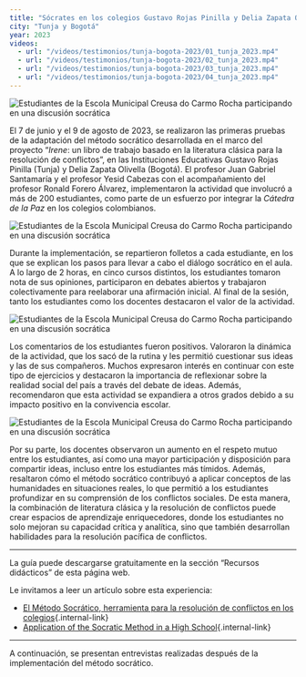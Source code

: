 ```yaml
---
title: "Sócrates en los colegios Gustavo Rojas Pinilla y Delia Zapata Olivella"
city: "Tunja y Bogotá"
year: 2023
videos:
  - url: "/videos/testimonios/tunja-bogota-2023/01_tunja_2023.mp4"
  - url: "/videos/testimonios/tunja-bogota-2023/02_tunja_2023.mp4"
  - url: "/videos/testimonios/tunja-bogota-2023/03_tunja_2023.mp4"
  - url: "/videos/testimonios/tunja-bogota-2023/04_tunja_2023.mp4"
---
```


<img src="/img/testimonios/tunja-bogota-2023/foto_01_tunja_estudiantes_2023.jpg" alt="Estudiantes de la Escola Municipal Creusa do Carmo Rocha participando en una discusión socrática" class="testimonial-image">

El 7 de junio y el 9 de agosto de 2023, se realizaron las primeras pruebas de la adaptación del método socrático desarrollada en el marco del proyecto “*Irene*: un libro de trabajo basado en la literatura clásica para la resolución de conflictos”, en las Instituciones Educativas Gustavo Rojas Pinilla (Tunja) y Delia Zapata Olivella (Bogotá). El profesor Juan Gabriel Santamaría y el profesor Yesid Cabezas con el acompañamiento del profesor Ronald Forero Álvarez, implementaron la actividad que involucró a más de 200 estudiantes, como parte de un esfuerzo por integrar la *Cátedra de la Paz* en los colegios colombianos.

<img src="/img/testimonios/tunja-bogota-2023/foto_02_tunja_estudiantes_2023.jpg" alt="Estudiantes de la Escola Municipal Creusa do Carmo Rocha participando en una discusión socrática" class="testimonial-image">

Durante la implementación, se repartieron folletos a cada estudiante, en los que se explican los pasos para llevar a cabo el diálogo socrático en el aula. A lo largo de 2 horas, en cinco cursos distintos, los estudiantes tomaron nota de sus opiniones, participaron en debates abiertos y trabajaron colectivamente para reelaborar una afirmación inicial. Al final de la sesión, tanto los estudiantes como los docentes destacaron el valor de la actividad.

<img src="/img/testimonios/tunja-bogota-2023/foto_03_tunja_estudiantes_2023.jpg" alt="Estudiantes de la Escola Municipal Creusa do Carmo Rocha participando en una discusión socrática" class="testimonial-image">

Los comentarios de los estudiantes fueron positivos. Valoraron la dinámica de la actividad, que los sacó de la rutina y les permitió cuestionar sus ideas y las de sus compañeros. Muchos expresaron interés en continuar con este tipo de ejercicios y destacaron la importancia de reflexionar sobre la realidad social del país a través del debate de ideas. Además, recomendaron que esta actividad se expandiera a otros grados debido a su impacto positivo en la convivencia escolar.

<img src="/img/testimonios/tunja-bogota-2023/foto_04_tunja_estudiantes_2023.jpg" alt="Estudiantes de la Escola Municipal Creusa do Carmo Rocha participando en una discusión socrática" class="testimonial-image">

Por su parte, los docentes observaron un aumento en el respeto mutuo entre los estudiantes, así como una mayor participación y disposición para compartir ideas, incluso entre los estudiantes más tímidos. Además, resaltaron cómo el método socrático contribuyó a aplicar conceptos de las humanidades en situaciones reales, lo que permitió a los estudiantes profundizar en su comprensión de los conflictos sociales. De esta manera, la combinación de literatura clásica y la resolución de conflictos puede crear espacios de aprendizaje enriquecedores, donde los estudiantes no solo mejoran su capacidad crítica y analítica, sino que también desarrollan habilidades para la resolución pacífica de conflictos.

<hr class="solid">

La guía puede descargarse gratuitamente en la sección “Recursos didácticos” de esta página web.

Le invitamos a leer un artículo sobre esta experiencia:

- [El Método Socrático, herramienta para la resolución de conflictos en los colegios](https://www.unisabana.edu.co/portaldenoticias/sello-sabana/el-metodo-socratico-herramienta-para-la-resolucion-de-conflictos-en-los-colegios/){.internal-link}
- [Application of the Socratic Method in a High School](https://www.unisabana.edu.co/portaldenoticias/sello-sabana/application-of-the-socratic-method-in-a-high-school/){.internal-link}

<hr class="solid">

A continuación, se presentan entrevistas realizadas después de la implementación del método socrático.
